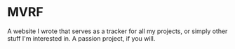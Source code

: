 # MVRF
A website I wrote that serves as a tracker for all my projects, or simply other stuff I'm interested in.
A passion project, if you will.
